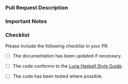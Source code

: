 ### Pull Request Description
<!--
- Please describe the nature of your PR here, as well as the motivation for it.
- If it fixes an open issue, please mention that issue number here.
-->

### Important Notes
<!--
- Mention important elements of the design.
- Mention any notable changes to APIs.
-->

### Checklist
Please include the following checklist in your PR:

- [ ] The documentation has been updated if necessary.
- [ ] The code conforms to the [Luna Haskell Style Guide](https://github.com/luna/luna/blob/master/doc/haskell-style-guide.md).
- [ ] The code has been tested where possible.

